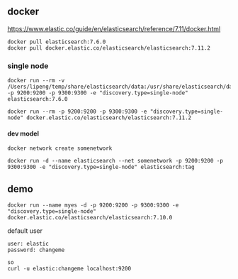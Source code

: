 
## docker
https://www.elastic.co/guide/en/elasticsearch/reference/7.11/docker.html


```
docker pull elasticsearch:7.6.0
docker pull docker.elastic.co/elasticsearch/elasticsearch:7.11.2
```
### single node
```
docker run --rm -v /Users/lipeng/temp/share/elasticsearch/data:/usr/share/elasticsearch/data -p 9200:9200 -p 9300:9300 -e "discovery.type=single-node" elasticsearch:7.6.0

docker run --rm -p 9200:9200 -p 9300:9300 -e "discovery.type=single-node" docker.elastic.co/elasticsearch/elasticsearch:7.11.2

```

#### dev model
```
docker network create somenetwork
```


```
docker run -d --name elasticsearch --net somenetwork -p 9200:9200 -p 9300:9300 -e "discovery.type=single-node" elasticsearch:tag
```

## demo
```
docker run --name myes -d -p 9200:9200 -p 9300:9300 -e "discovery.type=single-node" docker.elastic.co/elasticsearch/elasticsearch:7.10.0
```

default user
```
user: elastic
password: changeme

so 
curl -u elastic:changeme localhost:9200
```